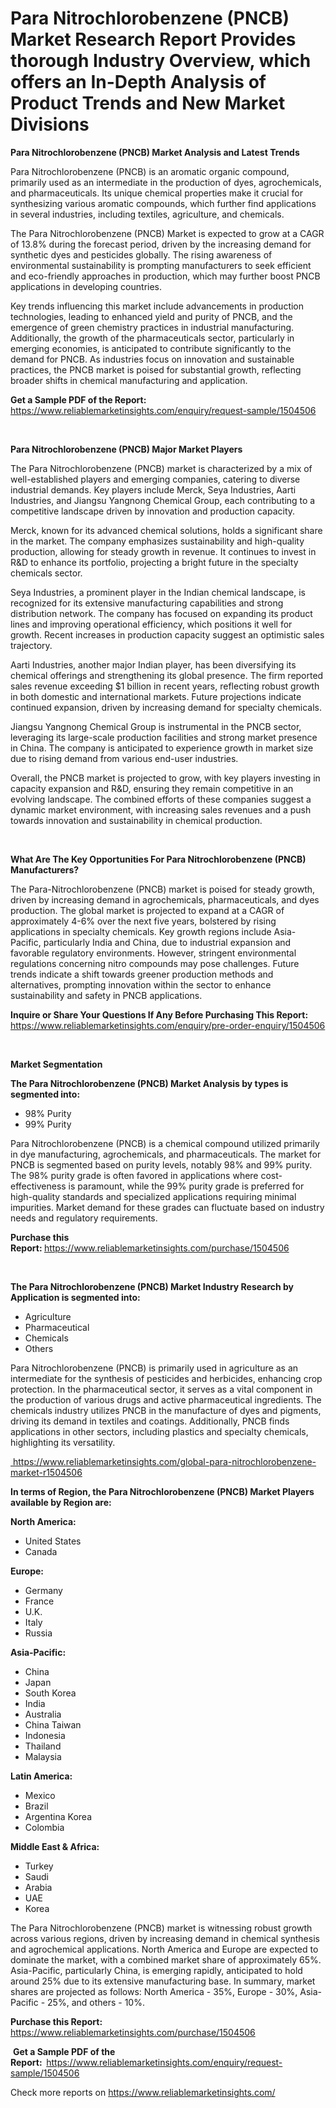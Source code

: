 <p><h1>Para Nitrochlorobenzene (PNCB) Market Research Report Provides thorough Industry Overview, which offers an In-Depth Analysis of Product Trends and New Market Divisions</h1></p><p><strong>Para Nitrochlorobenzene (PNCB) Market Analysis and Latest Trends</strong></p>
<p><p>Para Nitrochlorobenzene (PNCB) is an aromatic organic compound, primarily used as an intermediate in the production of dyes, agrochemicals, and pharmaceuticals. Its unique chemical properties make it crucial for synthesizing various aromatic compounds, which further find applications in several industries, including textiles, agriculture, and chemicals.</p><p>The Para Nitrochlorobenzene (PNCB) Market is expected to grow at a CAGR of 13.8% during the forecast period, driven by the increasing demand for synthetic dyes and pesticides globally. The rising awareness of environmental sustainability is prompting manufacturers to seek efficient and eco-friendly approaches in production, which may further boost PNCB applications in developing countries.</p><p>Key trends influencing this market include advancements in production technologies, leading to enhanced yield and purity of PNCB, and the emergence of green chemistry practices in industrial manufacturing. Additionally, the growth of the pharmaceuticals sector, particularly in emerging economies, is anticipated to contribute significantly to the demand for PNCB. As industries focus on innovation and sustainable practices, the PNCB market is poised for substantial growth, reflecting broader shifts in chemical manufacturing and application.</p></p>
<p><strong>Get a Sample PDF of the Report:&nbsp;</strong> <a href="https://www.reliablemarketinsights.com/enquiry/request-sample/1504506?utm_campaign=2136&utm_medium=2&utm_source=Github&utm_content=ia&utm_term=01022025&utm_id=para-nitrochlorobenzene-pncb">https://www.reliablemarketinsights.com/enquiry/request-sample/1504506</a></p>
<p>&nbsp;</p>
<p><strong>Para Nitrochlorobenzene (PNCB) Major Market Players</strong></p>
<p><p>The Para Nitrochlorobenzene (PNCB) market is characterized by a mix of well-established players and emerging companies, catering to diverse industrial demands. Key players include Merck, Seya Industries, Aarti Industries, and Jiangsu Yangnong Chemical Group, each contributing to a competitive landscape driven by innovation and production capacity.</p><p>Merck, known for its advanced chemical solutions, holds a significant share in the market. The company emphasizes sustainability and high-quality production, allowing for steady growth in revenue. It continues to invest in R&D to enhance its portfolio, projecting a bright future in the specialty chemicals sector.</p><p>Seya Industries, a prominent player in the Indian chemical landscape, is recognized for its extensive manufacturing capabilities and strong distribution network. The company has focused on expanding its product lines and improving operational efficiency, which positions it well for growth. Recent increases in production capacity suggest an optimistic sales trajectory.</p><p>Aarti Industries, another major Indian player, has been diversifying its chemical offerings and strengthening its global presence. The firm reported sales revenue exceeding $1 billion in recent years, reflecting robust growth in both domestic and international markets. Future projections indicate continued expansion, driven by increasing demand for specialty chemicals.</p><p>Jiangsu Yangnong Chemical Group is instrumental in the PNCB sector, leveraging its large-scale production facilities and strong market presence in China. The company is anticipated to experience growth in market size due to rising demand from various end-user industries.</p><p>Overall, the PNCB market is projected to grow, with key players investing in capacity expansion and R&D, ensuring they remain competitive in an evolving landscape. The combined efforts of these companies suggest a dynamic market environment, with increasing sales revenues and a push towards innovation and sustainability in chemical production.</p></p>
<p>&nbsp;</p>
<p><strong>What Are The Key Opportunities For Para Nitrochlorobenzene (PNCB) Manufacturers?</strong></p>
<p><p>The Para-Nitrochlorobenzene (PNCB) market is poised for steady growth, driven by increasing demand in agrochemicals, pharmaceuticals, and dyes production. The global market is projected to expand at a CAGR of approximately 4-6% over the next five years, bolstered by rising applications in specialty chemicals. Key growth regions include Asia-Pacific, particularly India and China, due to industrial expansion and favorable regulatory environments. However, stringent environmental regulations concerning nitro compounds may pose challenges. Future trends indicate a shift towards greener production methods and alternatives, prompting innovation within the sector to enhance sustainability and safety in PNCB applications.</p></p>
<p><strong>Inquire or Share Your Questions If Any Before Purchasing This Report:</strong> <a href="https://www.reliablemarketinsights.com/enquiry/pre-order-enquiry/1504506?utm_campaign=2136&utm_medium=2&utm_source=Github&utm_content=ia&utm_term=01022025&utm_id=para-nitrochlorobenzene-pncb">https://www.reliablemarketinsights.com/enquiry/pre-order-enquiry/1504506</a></p>
<p>&nbsp;</p>
<p><strong>Market Segmentation</strong></p>
<p><strong>The Para Nitrochlorobenzene (PNCB) Market Analysis by types is segmented into:</strong></p>
<p><ul><li>98% Purity</li><li>99% Purity</li></ul></p>
<p><p>Para Nitrochlorobenzene (PNCB) is a chemical compound utilized primarily in dye manufacturing, agrochemicals, and pharmaceuticals. The market for PNCB is segmented based on purity levels, notably 98% and 99% purity. The 98% purity grade is often favored in applications where cost-effectiveness is paramount, while the 99% purity grade is preferred for high-quality standards and specialized applications requiring minimal impurities. Market demand for these grades can fluctuate based on industry needs and regulatory requirements.</p></p>
<p><strong>Purchase this Report:&nbsp;</strong><a href="https://www.reliablemarketinsights.com/purchase/1504506?utm_campaign=2136&utm_medium=2&utm_source=Github&utm_content=ia&utm_term=01022025&utm_id=para-nitrochlorobenzene-pncb">https://www.reliablemarketinsights.com/purchase/1504506</a></p>
<p>&nbsp;</p>
<p><strong>The Para Nitrochlorobenzene (PNCB) Market Industry Research by Application is segmented into:</strong></p>
<p><ul><li>Agriculture</li><li>Pharmaceutical</li><li>Chemicals</li><li>Others</li></ul></p>
<p><p>Para Nitrochlorobenzene (PNCB) is primarily used in agriculture as an intermediate for the synthesis of pesticides and herbicides, enhancing crop protection. In the pharmaceutical sector, it serves as a vital component in the production of various drugs and active pharmaceutical ingredients. The chemicals industry utilizes PNCB in the manufacture of dyes and pigments, driving its demand in textiles and coatings. Additionally, PNCB finds applications in other sectors, including plastics and specialty chemicals, highlighting its versatility.</p></p>
<p><a href="https://www.reliablemarketinsights.com/global-para-nitrochlorobenzene-market-r1504506?utm_campaign=2136&utm_medium=2&utm_source=Github&utm_content=ia&utm_term=01022025&utm_id=para-nitrochlorobenzene-pncb">&nbsp;https://www.reliablemarketinsights.com/global-para-nitrochlorobenzene-market-r1504506</a></p>
<p><strong>In terms of Region, the Para Nitrochlorobenzene (PNCB) Market Players available by Region are:</strong></p>
<p>
    <p> <strong> North America: </strong>
        <ul>
            <li>United States</li>
            <li>Canada</li>
        </ul>
        </p> 
    <p> <strong> Europe: </strong>
        <ul>
            <li>Germany</li>
            <li>France</li>
            <li>U.K.</li>
            <li>Italy</li>
            <li>Russia</li>
        </ul>
        </p> 
    <p> <strong> Asia-Pacific: </strong>
        <ul>
            <li>China</li>
            <li>Japan</li>
            <li>South Korea</li>
            <li>India</li>
            <li>Australia</li>
            <li>China Taiwan</li>
            <li>Indonesia</li>
            <li>Thailand</li>
            <li>Malaysia</li>
        </ul>
        </p> 
    <p> <strong> Latin America: </strong>
        <ul>
            <li>Mexico</li>
            <li>Brazil</li>
            <li>Argentina Korea</li>
            <li>Colombia</li>
        </ul>
        </p> 
    <p> <strong> Middle East & Africa: </strong>
        <ul>
            <li>Turkey</li>
            <li>Saudi</li>
            <li>Arabia</li>
            <li>UAE</li>
            <li>Korea</li>
        </ul>
    </p>
    </p>
<p><p>The Para Nitrochlorobenzene (PNCB) market is witnessing robust growth across various regions, driven by increasing demand in chemical synthesis and agrochemical applications. North America and Europe are expected to dominate the market, with a combined market share of approximately 65%. Asia-Pacific, particularly China, is emerging rapidly, anticipated to hold around 25% due to its extensive manufacturing base. In summary, market shares are projected as follows: North America - 35%, Europe - 30%, Asia-Pacific - 25%, and others - 10%.</p></p>
<p><strong>Purchase this Report: </strong><a href="https://www.reliablemarketinsights.com/purchase/1504506?utm_campaign=2136&utm_medium=2&utm_source=Github&utm_content=ia&utm_term=01022025&utm_id=para-nitrochlorobenzene-pncb">https://www.reliablemarketinsights.com/purchase/1504506</a></p>
<p>&nbsp;<strong>Get a Sample PDF of the Report:&nbsp;&nbsp;</strong><a href="https://www.reliablemarketinsights.com/enquiry/request-sample/1504506?utm_campaign=2136&utm_medium=2&utm_source=Github&utm_content=ia&utm_term=01022025&utm_id=para-nitrochlorobenzene-pncb">https://www.reliablemarketinsights.com/enquiry/request-sample/1504506</a></p>
<p><strong></strong></p>
<p>Check more reports on <a href="https://www.reliablemarketinsights.com/?utm_campaign=2136&utm_medium=2&utm_source=Github&utm_content=ia&utm_term=01022025&utm_id=para-nitrochlorobenzene-pncb">https://www.reliablemarketinsights.com/</a></p>